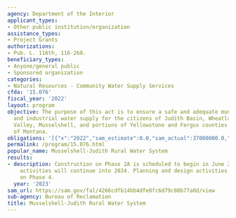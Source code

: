 ```yaml
---
agency: Department of the Interior
applicant_types:
- Other public institution/organization
assistance_types:
- Project Grants
authorizations:
- Pub. L. 116th, 116-260.
beneficiary_types:
- Anyone/general public
- Sponsored organization
categories:
- Natural Resources - Community Water Supply Services
cfda: '15.076'
fiscal_year: '2022'
layout: program
objective: The purpose of this act is to ensure a safe and adequate municipal, rural,
  and industrial water supply for the citizens of Judith Basin, Wheatland, Golden
  Valley, Musselshell, and portions of Yellowstone and Fergus counties in the state
  of Montana.
obligations: '[{"x":"2022","sam_estimate":0.0,"sam_actual":37000000.0,"usa_spending_actual":0.0},{"x":"2023","sam_estimate":60000000.0,"sam_actual":0.0,"usa_spending_actual":36500000.0},{"x":"2024","sam_estimate":30000000.0,"sam_actual":0.0,"usa_spending_actual":0.0}]'
permalink: /program/15.076.html
popular_name: Musselshell-Judith Rural Water System
results:
- description: Construction on Phase 2A is scheduled to begin in June 2023. Construction
    activities will continue into 2024. Planning and design activities have begun
    on Phase 4.
  year: '2023'
sam_url: https://sam.gov/fal/4266cdfb14bb4dfe8fc6d79c80b77a0d/view
sub-agency: Bureau of Reclamation
title: Musselshell-Judith Rural Water System
---
```

